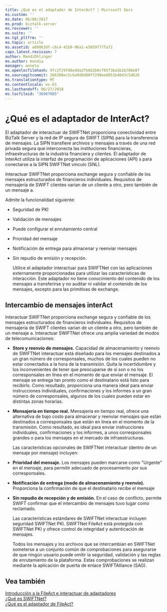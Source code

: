 ```yaml
---
title: ¿Qué es el adaptador de InterAct? | Microsoft Docs
ms.custom: ''
ms.date: 06/08/2017
ms.prod: biztalk-server
ms.reviewer: ''
ms.suite: ''
ms.tgt_pltfrm: ''
ms.topic: article
ms.assetid: a09063df-c6c4-41b9-96a1-e5059777fa72
caps.latest.revision: 7
author: MandiOhlinger
ms.author: mandia
manager: anneta
ms.openlocfilehash: 9fc2f29f08edda2fb8d2b0cf05f3ba5b2b786e8f
ms.sourcegitcommit: 266308ec5c6a9d8d80ff298ee6051b4843c5d626
ms.translationtype: MT
ms.contentlocale: es-ES
ms.lasthandoff: 06/27/2018
ms.locfileid: "36967085"
---
```

# <a name="what-is-the-interact-adapter"></a>¿Qué es el adaptador de InterAct?
El adaptador de interactuar de SWIFTNet proporciona conectividad entre BizTalk Server y la red de IP segura de SWIFT (SIPN) para la transferencia de mensajes. La SIPN transfiere archivos y mensajes a través de una red privada segura que interconecta las instituciones financieras, infraestructuras de la industria financiera y clientes. El adaptador de InterAct utiliza la interfaz de programación de aplicaciones (API) s para conectarse a la SIPN SWIFTNet vínculo (SNL).  
  
 Interactuar SWIFTNet proporciona exchange segura y confiable de los mensajes estructurados de financieros individuales. Requisitos de mensajería de SWIFT clientes varían de un cliente a otro, pero también de un mensaje a.  
  
 Admite la funcionalidad siguiente:  
  
- Seguridad de PKI  
  
- Validación de mensajes  
  
- Puede configurar el enrutamiento central  
  
- Prioridad del mensaje  
  
- Notificación de entrega para almacenar y reenviar mensajes  
  
- Sin repudio de emisión y recepción.  
  
  Utilice el adaptador interactuar para SWIFTNet con las aplicaciones externamente proporcionadas para utilizar las características de interacción. Este adaptador no tiene conocimiento del contenido de los mensajes a transferirse y no auditar ni validar el contenido de los mensajes, excepto para las primitivas de exchange.  
  
## <a name="interact-message-exchange"></a>Intercambio de mensajes interAct  
 Interactuar SWIFTNet proporciona exchange segura y confiable de los mensajes estructurados de financieros individuales. Requisitos de mensajería de SWIFT clientes varían de un cliente a otro, pero también de un mensaje a. Interactuar SWIFTNet ofrece una amplia variedad de modos de telecomunicaciones:  
  
- **Store y reenvío de mensajes.** Capacidad de almacenamiento y reenvío de SWIFTNet interactuar está diseñado para los mensajes destinados a un gran número de corresponsales, muchos de los cuales pueden no estar conectados a la hora de la transmisión. Quita la incertidumbre y los inconvenientes de tener que preocuparse de si son o no los corresponsales en línea en el momento de que enviar el mensaje. El mensaje se entrega tan pronto como el destinatario está listo para recibirlo. Como resultado, proporciona una manera ideal para enviar instrucciones individuales, confirmaciones y los informes a un gran número de corresponsales, algunos de los cuales pueden estar en distintas zonas horarias.  
  
- **Mensajería en tiempo real.** Mensajería en tiempo real, ofrece una alternativa de bajo costo para almacenar y reenviar mensajes que están destinados a corresponsales que están en línea en el momento de la transmisión. Como resultado, es ideal para enviar instrucciones individuales, confirmaciones y los informes, a unos corresponsales grandes o para los mensajes en el mercado de infraestructuras.  
  
  Las características opcionales de SWIFTNet interactuar (dentro de un mensaje por mensaje) incluyen:  
  
- **Prioridad del mensaje.** Los mensajes pueden marcarse como "Urgente" en el mensaje, para permitir adecuado de procesamiento por sus corresponsales.  
  
- **Notificación de entrega (modo de almacenamiento y reenvío).** Proporciona la confirmación de que el destinatario recibe el mensaje  
  
- **Sin repudio de recepción y de emisión.** En el caso de conflicto, permite SWIFT confirmar que el intercambio de mensajes tuvo lugar como reclamado.  
  
  Las características estándares de SWIFTNet interactuar incluyen seguridad SWIFTNet PKI. SWIFTNet FileAct está protegida con SWIFTNet PKI y ofrece control de integridad y autenticación de mensajes.  
  
  Todos los mensajes y los archivos que se intercambian en SWIFTNet someterse a un conjunto común de comprobaciones para asegurarse de que ningún usuario puede omitir la seguridad, validación y las reglas de enrutamiento de la plataforma. Estas comprobaciones se realizan mediante la aplicación de puerta de enlace SWIFTAlliance (SAG).  
  
## <a name="see-also"></a>Vea también  
 [Introducción a la FileAct e interactuar de adaptadores](../../adapters-and-accelerators/fileact-interact/getting-started-with-the-fileact-and-interact-adapters.md)   
 [¿Qué es SWIFTNet?](../../adapters-and-accelerators/fileact-interact/what-is-swiftnet.md)   
 [¿Qué es el adaptador de FileAct?](../../adapters-and-accelerators/fileact-interact/what-is-the-fileact-adapter.md)